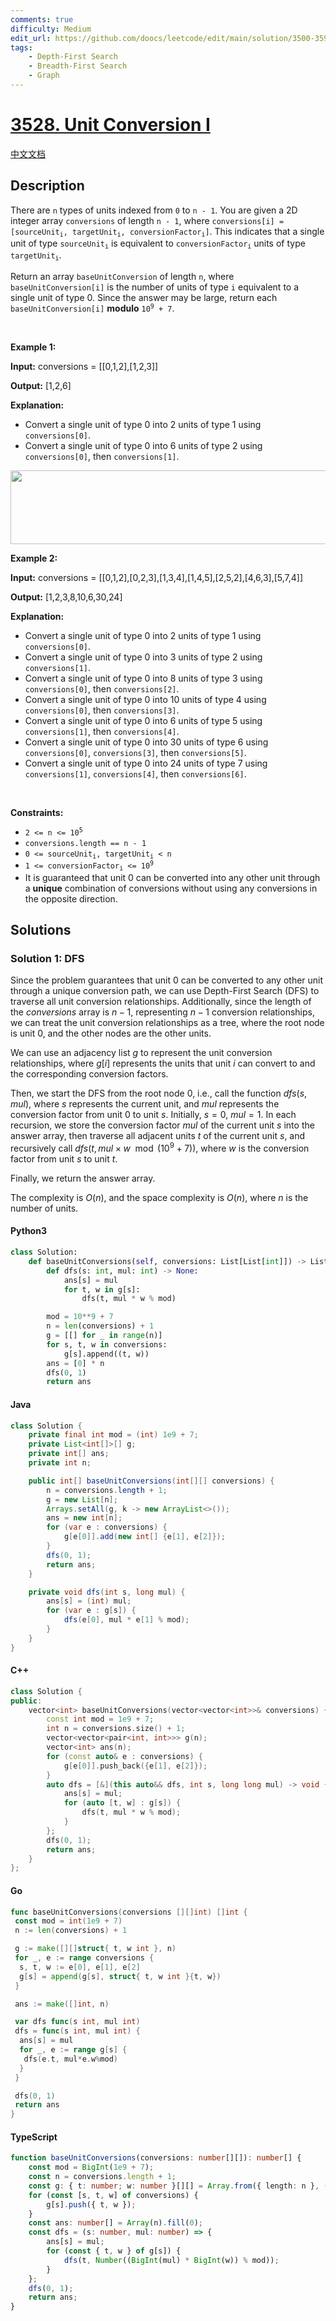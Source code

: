 ```yaml
---
comments: true
difficulty: Medium
edit_url: https://github.com/doocs/leetcode/edit/main/solution/3500-3599/3528.Unit%20Conversion%20I/README_EN.md
tags:
    - Depth-First Search
    - Breadth-First Search
    - Graph
---
```


<!-- problem:start -->

# [3528. Unit Conversion I](https://leetcode.com/problems/unit-conversion-i)

[中文文档](/solution/3500-3599/3528.Unit%20Conversion%20I/README.md)

## Description

<!-- description:start -->

<p>There are <code>n</code> types of units indexed from <code>0</code> to <code>n - 1</code>. You are given a 2D integer array <code>conversions</code> of length <code>n - 1</code>, where <code>conversions[i] = [sourceUnit<sub>i</sub>, targetUnit<sub>i</sub>, conversionFactor<sub>i</sub>]</code>. This indicates that a single unit of type <code>sourceUnit<sub>i</sub></code> is equivalent to <code>conversionFactor<sub>i</sub></code> units of type <code>targetUnit<sub>i</sub></code>.</p>

<p>Return an array <code>baseUnitConversion</code> of length <code>n</code>, where <code>baseUnitConversion[i]</code> is the number of units of type <code>i</code> equivalent to a single unit of type 0. Since the answer may be large, return each <code>baseUnitConversion[i]</code> <strong>modulo</strong> <code>10<sup>9</sup> + 7</code>.</p>

<p>&nbsp;</p>
<p><strong class="example">Example 1:</strong></p>

<div class="example-block">
<p><strong>Input:</strong> <span class="example-io">conversions = [[0,1,2],[1,2,3]]</span></p>

<p><strong>Output:</strong> <span class="example-io">[1,2,6]</span></p>

<p><strong>Explanation:</strong></p>

<ul>
 <li>Convert a single unit of type 0 into 2 units of type 1 using <code>conversions[0]</code>.</li>
 <li>Convert a single unit of type 0 into 6 units of type 2 using <code>conversions[0]</code>, then <code>conversions[1]</code>.</li>
</ul>
<img alt="" src="https://fastly.jsdelivr.net/gh/doocs/leetcode@main/solution/3500-3599/3528.Unit%20Conversion%20I/images/example1.png" style="width: 545px; height: 118px;" /></div>

<p><strong class="example">Example 2:</strong></p>

<div class="example-block">
<p><strong>Input:</strong> <span class="example-io">conversions = [[0,1,2],[0,2,3],[1,3,4],[1,4,5],[2,5,2],[4,6,3],[5,7,4]]</span></p>

<p><strong>Output:</strong> <span class="example-io">[1,2,3,8,10,6,30,24]</span></p>

<p><strong>Explanation:</strong></p>

<ul>
 <li>Convert a single unit of type 0 into 2 units of type 1 using <code>conversions[0]</code>.</li>
 <li>Convert a single unit of type 0 into 3 units of type 2 using <code>conversions[1]</code>.</li>
 <li>Convert a single unit of type 0 into 8 units of type 3 using <code>conversions[0]</code>, then <code>conversions[2]</code>.</li>
 <li>Convert a single unit of type 0 into 10 units of type 4 using <code>conversions[0]</code>, then <code>conversions[3]</code>.</li>
 <li>Convert a single unit of type 0 into 6 units of type 5 using <code>conversions[1]</code>, then <code>conversions[4]</code>.</li>
 <li>Convert a single unit of type 0 into 30 units of type 6 using <code>conversions[0]</code>, <code>conversions[3]</code>, then <code>conversions[5]</code>.</li>
 <li>Convert a single unit of type 0 into 24 units of type 7 using <code>conversions[1]</code>, <code>conversions[4]</code>, then <code>conversions[6]</code>.</li>
</ul>
</div>

<p>&nbsp;</p>
<p><strong>Constraints:</strong></p>

<ul>
 <li><code>2 &lt;= n &lt;= 10<sup>5</sup></code></li>
 <li><code>conversions.length == n - 1</code></li>
 <li><code>0 &lt;= sourceUnit<sub>i</sub>, targetUnit<sub>i</sub> &lt; n</code></li>
 <li><code>1 &lt;= conversionFactor<sub>i</sub> &lt;= 10<sup>9</sup></code></li>
 <li>It is guaranteed that unit 0 can be converted into any other unit through a <strong>unique</strong> combination of conversions without using any conversions in the opposite direction.</li>
</ul>

<!-- description:end -->

## Solutions

<!-- solution:start -->

### Solution 1: DFS

Since the problem guarantees that unit 0 can be converted to any other unit through a unique conversion path, we can use Depth-First Search (DFS) to traverse all unit conversion relationships. Additionally, since the length of the $\textit{conversions}$ array is $n - 1$, representing $n - 1$ conversion relationships, we can treat the unit conversion relationships as a tree, where the root node is unit 0, and the other nodes are the other units.

We can use an adjacency list $g$ to represent the unit conversion relationships, where $g[i]$ represents the units that unit $i$ can convert to and the corresponding conversion factors.

Then, we start the DFS from the root node $0$, i.e., call the function $\textit{dfs}(s, \textit{mul})$, where $s$ represents the current unit, and $\textit{mul}$ represents the conversion factor from unit $0$ to unit $s$. Initially, $s = 0$, $\textit{mul} = 1$. In each recursion, we store the conversion factor $\textit{mul}$ of the current unit $s$ into the answer array, then traverse all adjacent units $t$ of the current unit $s$, and recursively call $\textit{dfs}(t, \textit{mul} \times w \mod (10^9 + 7))$, where $w$ is the conversion factor from unit $s$ to unit $t$.

Finally, we return the answer array.

The complexity is $O(n)$, and the space complexity is $O(n)$, where $n$ is the number of units.

<!-- tabs:start -->

#### Python3

```python
class Solution:
    def baseUnitConversions(self, conversions: List[List[int]]) -> List[int]:
        def dfs(s: int, mul: int) -> None:
            ans[s] = mul
            for t, w in g[s]:
                dfs(t, mul * w % mod)

        mod = 10**9 + 7
        n = len(conversions) + 1
        g = [[] for _ in range(n)]
        for s, t, w in conversions:
            g[s].append((t, w))
        ans = [0] * n
        dfs(0, 1)
        return ans
```

#### Java

```java
class Solution {
    private final int mod = (int) 1e9 + 7;
    private List<int[]>[] g;
    private int[] ans;
    private int n;

    public int[] baseUnitConversions(int[][] conversions) {
        n = conversions.length + 1;
        g = new List[n];
        Arrays.setAll(g, k -> new ArrayList<>());
        ans = new int[n];
        for (var e : conversions) {
            g[e[0]].add(new int[] {e[1], e[2]});
        }
        dfs(0, 1);
        return ans;
    }

    private void dfs(int s, long mul) {
        ans[s] = (int) mul;
        for (var e : g[s]) {
            dfs(e[0], mul * e[1] % mod);
        }
    }
}
```

#### C++

```cpp
class Solution {
public:
    vector<int> baseUnitConversions(vector<vector<int>>& conversions) {
        const int mod = 1e9 + 7;
        int n = conversions.size() + 1;
        vector<vector<pair<int, int>>> g(n);
        vector<int> ans(n);
        for (const auto& e : conversions) {
            g[e[0]].push_back({e[1], e[2]});
        }
        auto dfs = [&](this auto&& dfs, int s, long long mul) -> void {
            ans[s] = mul;
            for (auto [t, w] : g[s]) {
                dfs(t, mul * w % mod);
            }
        };
        dfs(0, 1);
        return ans;
    }
};
```

#### Go

```go
func baseUnitConversions(conversions [][]int) []int {
 const mod = int(1e9 + 7)
 n := len(conversions) + 1

 g := make([][]struct{ t, w int }, n)
 for _, e := range conversions {
  s, t, w := e[0], e[1], e[2]
  g[s] = append(g[s], struct{ t, w int }{t, w})
 }

 ans := make([]int, n)

 var dfs func(s int, mul int)
 dfs = func(s int, mul int) {
  ans[s] = mul
  for _, e := range g[s] {
   dfs(e.t, mul*e.w%mod)
  }
 }

 dfs(0, 1)
 return ans
}
```

#### TypeScript

```ts
function baseUnitConversions(conversions: number[][]): number[] {
    const mod = BigInt(1e9 + 7);
    const n = conversions.length + 1;
    const g: { t: number; w: number }[][] = Array.from({ length: n }, () => []);
    for (const [s, t, w] of conversions) {
        g[s].push({ t, w });
    }
    const ans: number[] = Array(n).fill(0);
    const dfs = (s: number, mul: number) => {
        ans[s] = mul;
        for (const { t, w } of g[s]) {
            dfs(t, Number((BigInt(mul) * BigInt(w)) % mod));
        }
    };
    dfs(0, 1);
    return ans;
}
```

<!-- tabs:end -->

<!-- solution:end -->

<!-- problem:end -->

